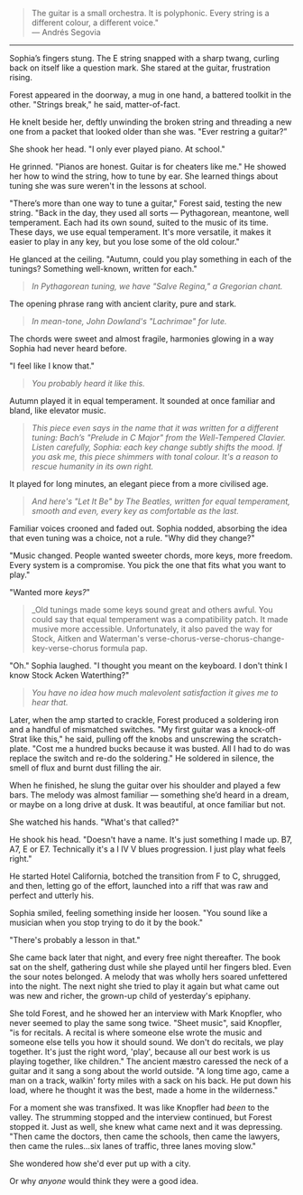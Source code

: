 > The guitar is a small orchestra. It is polyphonic. Every string is a different colour, a different voice."<br>
> — Andrés Segovia

---

Sophia’s fingers stung. The E string snapped with a sharp twang, curling back on itself like a question mark. She stared at the guitar, frustration rising.

Forest appeared in the doorway, a mug in one hand, a battered toolkit in the other. "Strings break," he said, matter-of-fact.

He knelt beside her, deftly unwinding the broken string and threading a new one from a packet that looked older than she was. "Ever restring a guitar?”

She shook her head. "I only ever played piano. At school."

He grinned. "Pianos are honest. Guitar is for cheaters like me." He showed her how to wind the string, how to tune by ear. She learned things about tuning she was sure weren't in the lessons at school. 

"There’s more than one way to tune a guitar," Forest said, testing the new string. "Back in the day, they used all sorts — Pythagorean, meantone, well temperament. Each had its own sound, suited to the music of its time. These days, we use equal temperament. It's more versatile, it makes it easier to play in any key, but you lose some of the old colour."

He glanced at the ceiling. "Autumn, could you play something in each of the tunings? Something well-known, written for each."

> _In Pythagorean tuning, we have "Salve Regina," a Gregorian chant._

The opening phrase rang with ancient clarity, pure and stark.

> _In mean-tone, John Dowland's "Lachrimae" for lute._

The chords were sweet and almost fragile, harmonies glowing in a way Sophia had never heard before.

"I feel like I know that."

> _You probably heard it like this._ 

Autumn played it in equal temperament. It sounded at once familiar and bland, like elevator music.

> _This piece even says in the name that it was written for a different tuning: Bach’s "Prelude in C Major" from the Well-Tempered Clavier. Listen carefully, Sophia: each key change subtly shifts the mood. If you ask me, this piece shimmers with tonal colour. It's a reason to rescue humanity in its own right._

It played for long minutes, an elegant piece from a more civilised age.

> _And here's "Let It Be" by The Beatles, written for equal temperament, smooth and even, every key as comfortable as the last._

Familiar voices crooned and faded out. Sophia nodded, absorbing the idea that even tuning was a choice, not a rule. "Why did they change?"

"Music changed. People wanted sweeter chords, more keys, more freedom. Every system is a compromise. You pick the one that fits what you want to play."

"Wanted more _keys?_"

> _Old tunings made some keys sound great and others awful. You could say that equal temperament was a compatibility patch. It made musive more accessible. Unfortunately, it also paved the way for Stock, Aitken and Waterman's verse-chorus-verse-chorus-change-key-verse-chorus formula pap.

"Oh." Sophia laughed. "I thought you meant on the keyboard. I don't think I know Stock Acken Waterthing?" 

> _You have no idea how much malevolent satisfaction it gives me to hear that._

Later, when the amp started to crackle, Forest produced a soldering iron and a handful of mismatched switches. "My first guitar was a knock-off Strat like this," he said, pulling off the knobs and unscrewing the scratch-plate. "Cost me a hundred bucks because it was busted. All I had to do was replace the switch and re-do the soldering." He soldered in silence, the smell of flux and burnt dust filling the air.

When he finished, he slung the guitar over his shoulder and played a few bars. The melody was almost familiar — something she’d heard in a dream, or maybe on a long drive at dusk. It was beautiful, at once familiar but not.

She watched his hands. "What's that called?"

He shook his head. "Doesn't have a name. It's just something I made up. B7, A7, E or E7. Technically it's a I IV V blues progression. I just play what feels right."

He started Hotel California, botched the transition from F to C, shrugged, and then, letting go of the effort, launched into a riff that was raw and perfect and utterly his.

Sophia smiled, feeling something inside her loosen. "You sound like a musician when you stop trying to do it by the book."

"There's probably a lesson in that."

She came back later that night, and every free night thereafter. The book sat on the shelf, gathering dust while she played until her fingers bled. Even the sour notes belonged. A melody that was wholly hers soared unfettered into the night. The next night she tried to play it again but what came out was new and richer, the grown-up child of yesterday's epiphany.

She told Forest, and he showed her an interview with Mark Knopfler, who never seemed to play the same song twice. "Sheet music", said Knopfler, "is for recitals. A recital is where someone else wrote the music and someone else tells you how it should sound. We don't do recitals, we play together. It's just the right word, 'play', because all our best work is us playing together, like children." The ancient m&aelig;stro caressed the neck of a guitar and it sang a song about the world outside. "A long time ago, came a man on a track, walkin' forty miles with a sack on his back. He put down his load, where he thought it was the best, made a home in the wilderness." 

For a moment she was transfixed. It was like Knopfler had _been_ to the valley. The strumming stopped and the interview continued, but Forest stopped it. Just as well, she knew what came next and it was depressing. "Then came the doctors, then came the schools, then came the lawyers, then came the rules...six lanes of traffic, three lanes moving slow."

She wondered how she'd ever put up with a city. 

Or why _anyone_ would think they were a good idea.
